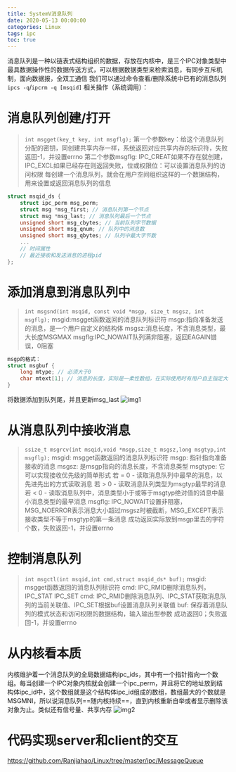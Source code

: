 ```yaml
---
title: SystemV消息队列
date: 2020-05-13 00:00:00
categories: Linux
tags: ipc
toc: true
---
```


消息队列是一种以链表式结构组织的数据，存放在内核中，是三个IPC对象类型中最具数据操作性的数据传送方式，可以根据数据类型来检索消息，有同步互斥机制，面向数据报，全双工通信
我们可以通过命令查看/删除系统中已有的消息队列
`ipcs -q`/`ipcrm -q [msqid]`
相关操作（系统调用）：

# 消息队列创建/打开

> `int msgget(key_t key, int msgflg);`
> 第一个参数key：给这个消息队列分配的密钥，同创建共享内存一样，系统返回对应共享内存的标识符，失败返回-1，并设置errno
> 第二个参数msgflg: IPC_CREAT如果不存在就创建，IPC_EXCL如果已经存在则返回失败，位或权限位：可以设置消息队列的访问权限
每创建一个消息队列，就会在用户空间组织这样的一个数据结构，用来设置或返回消息队列的信息

```c
struct msqid_ds {
    struct ipc_perm msg_perm;
    struct msg *msg_first; // 消息队列第一个节点
    struct msg *msg_last; // 消息队列最后一个节点
    unsigned short msg_cbytes; // 当前队列字节数据      
    unsigned short msg_qnum; // 队列中的消息数
    unsigned short msg_qbytes; // 队列中最大字节数
	...
    // 时间属性
    // 最近接收和发送消息的进程pid
};
```
# 添加消息到消息队列中

> `int msgsnd(int msqid, const void *msgp, size_t msgsz, int msgflg);`
> msgid:msgget函数返回的消息队列标识符
> msgp:指向准备发送的消息，是一个用户自定义的结构体
> msgsz:消息⻓度，不含消息类型，最大长度MSGMAX
> msgflg:IPC_NOWAIT队列满非阻塞，返回EAGAIN错误，0阻塞

```c
msgp的格式：
struct msgbuf {
    long mtype; // 必须大于0
    char mtext[1]; // 消息的长度，实际是一柔性数组，在实际使用时有用户自主指定大小
}
```

将数据添加到队列尾，并且更新msg_last
![img1](img1.png)

# 从消息队列中接收消息

>`ssize_t msgrcv(int msqid,void *msgp,size_t msgsz,long msgtyp,int msgflg);`
>msgid: msgget函数返回的消息队列标识符
>msgp: 指针指向准备接收的消息
>msgsz: 是msgp指向的消息⻓度，不含消息类型
>msgtype: 它可以实现接收优先级的简单形式
>    若 = 0 - 读取消息队列中最早的消息，以先进先出的方式读取消息
>    若 > 0 - 读取消息队列类型为msgtyp最早的消息
>    若 < 0 - 读取消息队列中，消息类型小于或等于msgtyp绝对值的消息中最小消息类型的最早消息
>msgflg: IPC_NOWAIT设置非阻塞，MSG_NOERROR表示消息大小超过msgsz时被截断，MSG_EXCEPT表示接收类型不等于msgtyp的第一条消息
>成功返回实际放到msgp⾥去的字符个数，失败返回-1，并设置errno


# 控制消息队列

> `int msgctl(int msqid,int cmd,struct msqid_ds* buf);`
> msgid: msgget函数返回的消息队列标识符
> cmd:
>     IPC_RMID删除消息队列，  IPC_STAT IPC_SET
>     cmd: IPC_RMID删除消息队列、IPC_STAT获取消息队列的当前关联值、IPC_SET根据buf设置消息队列关联值
> buf: 保存着消息队列的模式状态和访问权限的数据结构，输入输出型参数
> 成功返回0；失败返回-1，并设置errno

# 从内核看本质

内核维护着一个消息队列的全局数据结构ipc_ids，其中有一个指针指向一个数组。每当创建一个IPC对象内核就会创建一个ipc_perm，并且将它的地址放到结构体ipc_id中，这个数组就是这个结构体ipc_id组成的数组，数组最大的个数就是MSGMNI，所以说消息队列==随内核持续==，直到内核重新自举或者显示删除该对象为止。类似还有信号量、共享内存
![img2](img2.png)

# 代码实现server和client的交互

https://github.com/Ranjiahao/Linux/tree/master/ipc/MessageQueue

